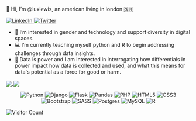 
👋 Hi, I’m @luxlewis, an american living in london 🇬🇧 

 <p align="left">
  <a href="https://www.linkedin.com/in/alexandraclewis/">
   <img alt="LinkedIn" src="https://img.shields.io/badge/linkedin-%230077B5.svg?&style=for-the-badge&logo=linkedin&logoColor=white"/>
  </a>
  <a href="https://twitter.com/fillepompette">
   <img alt="Twitter"src="https://img.shields.io/badge/luxlewis-%231DA1F2.svg?&style=for-the-badge&logo=Twitter&logoColor=white"/>
  </a>
</p>

- 🧠 I’m interested in gender and technology and support diversity in digital spaces.
- 💻 I’m currently teaching myself python and R to begin addressing challenges through data insights.
- 🧮 Data is power and I am interested in interrogating how differentials in power impact how data is collected and used, and what this means for data's potential as a force for good or harm.


<p>
  <a href="https://github.com/luxlewis/github-readme-stats">
    <img align="center" src="https://github-readme-stats.vercel.app/api?username=luxlewis&show_icons=true" />
  </a>
  <a href="https://github.com/luxlewis/github-readme-stats">
    <img align="center" src="https://github-readme-stats.vercel.app/api/top-langs/?username=luxlewis&layout=compact" />
  </a>
</p>

<p align="center">
    	<img alt="Python" src="https://img.shields.io/badge/python-blue.svg?&style=for-the-badge&logo=python&logoColor=white"/>
      <img alt="Django" src="https://img.shields.io/badge/django-brightgreen.svg?&style=for-the-badge&logo=django&logoColor=white"/>
      <img alt="Flask" src="https://img.shields.io/badge/flask-important.svg?&style=for-the-badge&logo=flask&logoColor=white"/>
      <img alt="Pandas" src="https://img.shields.io/badge/pandas-ff69b4.svg?&style=for-the-badge&logo=pandas&logoColor=white" />
      <img alt="PHP" src="https://img.shields.io/badge/php-%2314BF96.svg?&style=for-the-badge&logo=php&logoColor=white"/>
      <img alt="HTML5" src="https://img.shields.io/badge/html5-%23E34F26.svg?&style=for-the-badge&logo=html5&logoColor=white"/>
      <img alt="CSS3" src="https://img.shields.io/badge/css3-%231572B6.svg?&style=for-the-badge&logo=css3&logoColor=white"/>
      <img alt="Bootstrap" src="https://img.shields.io/badge/bootstrap-yellow.svg?&style=for-the-badge&logo=bootstrap&logoColor=white"/>
     	<img alt="SASS" src="https://img.shields.io/badge/SASS-hotpink.svg?&style=for-the-badge&logo=SASS&logoColor=white"/>
      <img alt="Postgres" src ="https://img.shields.io/badge/postgres-%23F00000.svg?&style=for-the-badge&logo=postgresql&logoColor=white"/>
      <img alt="MySQL" src="https://img.shields.io/badge/mysql-%237E4DD2.svg?&style=for-the-badge&logo=mysql&logoColor=white"/>
 <img alt="R" src="https://img.shields.io/badge/R-276DC3?style=for-the-badge&logo=r&logoColor=white"/>
</p>

![Visitor Count](https://profile-counter.glitch.me/{YOURUSER}/count.svg)
<!---
luxlewis/luxlewis is a ✨ special ✨ repository because its `README.md` (this file) appears on your GitHub profile.
You can click the Preview link to take a look at your changes.
--->
